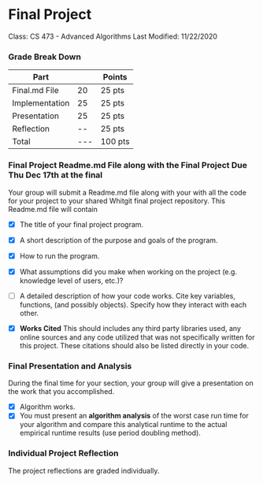 # Final Project
Class: CS 473 - Advanced Algorithms 
Last Modified: 11/22/2020

### Grade Break Down
| Part           |      | Points  |
|----------------|------|---------|
| Final.md File  |   20 | 25 pts  |    
| Implementation |   25 | 25 pts  |
| Presentation   |   25 | 25 pts  | 
| Reflection     |   -- | 25 pts  |
| Total          |  --- | 100 pts |

### Final Project Readme.md File along  with the Final Project Due Thu Dec 17th at the final
Your group will submit a Readme.md file along with your with all the code for your project to your shared Whitgit final project repository. This Readme.md file will contain
- [x] The title of your final project program.
- [x] A short description of the purpose and goals of the program. 
- [x] How to run the program.
- [x] What assumptions did you make when working on the project (e.g. knowledge level of users, etc.)?
- [ ] A detailed description of how your code works. Cite key variables,  functions, (and possibly objects). Specify how they interact with each other.
- [x]  __Works Cited__ This should includes any third party libraries used, any online sources and any code utilized that was not specifically written for this project. These citations should also be listed directly in your code.


### Final Presentation and Analysis 
During the final time for your section, your group will give a presentation on the work that you accomplished. 
- [x] Algorithm works.
- [x] You must present an __algorithm analysis__ of the worst case run time for your algorithm and compare this analytical runtime to the actual empirical runtime results (use period doubling method).

### Individual Project Reflection
The project reflections are graded individually.